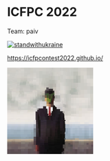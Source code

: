 ICFPC 2022
==
Team: paiv

[![standwithukraine](https://user-images.githubusercontent.com/196601/188463825-67e5dddd-e855-4781-bcc2-1ee48c03ef9c.svg)](https://ukrainewar.carrd.co/)


https://icfpcontest2022.github.io/


<img src="sonofman.png" width="200">
